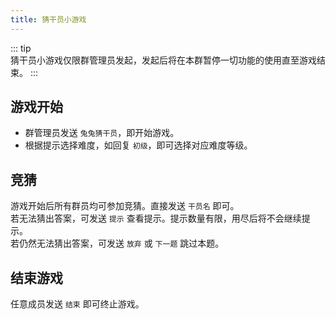 ```yaml
---
title: 猜干员小游戏
---
```


::: tip <br>
猜干员小游戏仅限群管理员发起，发起后将在本群暂停一切功能的使用直至游戏结束。
:::

## 游戏开始

- 群管理员发送 `兔兔猜干员`，即开始游戏。
- 根据提示选择难度，如回复 `初级`，即可选择对应难度等级。

## 竞猜

游戏开始后所有群员均可参加竞猜。直接发送 `干员名` 即可。<br>
若无法猜出答案，可发送 `提示` 查看提示。提示数量有限，用尽后将不会继续提示。<br>
若仍然无法猜出答案，可发送 `放弃` 或 `下一题` 跳过本题。

## 结束游戏

任意成员发送 `结束` 即可终止游戏。
